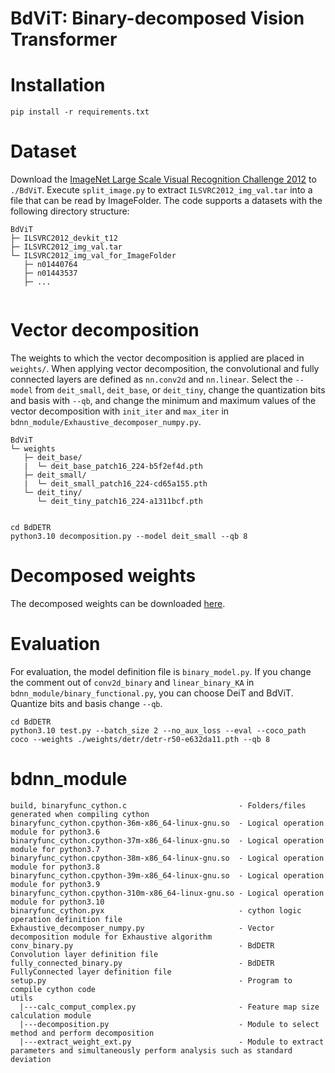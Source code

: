 # BdViT: Binary-decomposed Vision Transformer

# Installation
```
pip install -r requirements.txt   
```

# Dataset
Download the [ImageNet Large Scale Visual Recognition Challenge 2012](https://image-net.org/challenges/LSVRC/2012/) to `./BdViT`.
Execute `split_image.py` to extract `ILSVRC2012_img_val.tar` into a file that can be read by ImageFolder.
The code supports a datasets with the following directory structure:
```
BdViT
├─ ILSVRC2012_devkit_t12
├─ ILSVRC2012_img_val.tar
└─ ILSVRC2012_img_val_for_ImageFolder
   ├─ n01440764
   ├─ n01443537
   ├─ ...
   
```

# Vector decomposition
The weights to which the vector decomposition is applied are placed in `weights/`.
When applying vector decomposition, the convolutional and fully connected layers are defined as `nn.conv2d` and `nn.linear`.
Select the `--model` from `deit_small`, `deit_base`, or `deit_tiny`, change the quantization bits and basis with `--qb`, and change the minimum and maximum values ​​​​of the vector decomposition with `init_iter` and `max_iter` in `bdnn_module/Exhaustive_decomposer_numpy.py`.
```
BdViT
└─ weights
   ├─ deit_base/
   |  └─ deit_base_patch16_224-b5f2ef4d.pth
   ├─ deit_small/
   |  └─ deit_small_patch16_224-cd65a155.pth
   └─ deit_tiny/
      └─ deit_tiny_patch16_224-a1311bcf.pth
   
```
```
cd BdDETR
python3.10 decomposition.py --model deit_small --qb 8
```

# Decomposed weights
The decomposed weights can be downloaded [here](https://drive.google.com/file/d/1nSLbYJCZ_Dm0dO9xUBha6OXjCJlFhLVP/view?usp=sharing).

# Evaluation
For evaluation, the model definition file is `binary_model.py`.
If you change the comment out of `conv2d_binary` and `linear_binary_KA` in `bdnn_module/binary_functional.py`, you can choose DeiT and BdViT.
Quantize bits and basis change `--qb`.
```
cd BdDETR
python3.10 test.py --batch_size 2 --no_aux_loss --eval --coco_path coco --weights ./weights/detr/detr-r50-e632da11.pth --qb 8
```

# bdnn_module
```
build, binaryfunc_cython.c                         - Folders/files generated when compiling cython
binaryfunc_cython.cpython-36m-x86_64-linux-gnu.so  - Logical operation module for python3.6
binaryfunc_cython.cpython-37m-x86_64-linux-gnu.so  - Logical operation module for python3.7
binaryfunc_cython.cpython-38m-x86_64-linux-gnu.so  - Logical operation module for python3.8
binaryfunc_cython.cpython-39m-x86_64-linux-gnu.so  - Logical operation module for python3.9
binaryfunc_cython.cpython-310m-x86_64-linux-gnu.so - Logical operation module for python3.10
binaryfunc_cython.pyx                              - cython logic operation definition file
Exhaustive_decomposer_numpy.py                     - Vector decomposition module for Exhaustive algorithm
conv_binary.py                                     - BdDETR Convolution layer definition file
fully_connected_binary.py                          - BdDETR FullyConnected layer definition file
setup.py                                           - Program to compile cython code
utils 
  |---calc_comput_complex.py                       - Feature map size calculation module
  |---decomposition.py                             - Module to select method and perform decomposition
  |---extract_weight_ext.py                        - Module to extract parameters and simultaneously perform analysis such as standard deviation
```
